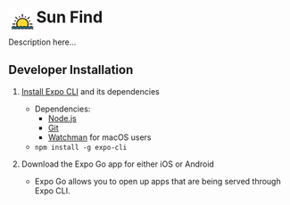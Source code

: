 <h1><img align="left" width="50" height="50" src="expo-client/assets/icon.png"/>Sun Find</h1>

Description here...

## Developer Installation
1. [Install Expo CLI](https://docs.expo.io/get-started/installation/) and its dependencies
	- Dependencies:
		- [Node.js](https://nodejs.org/en/)
		- [Git](https://git-scm.com/)
		- [Watchman](https://facebook.github.io/watchman/docs/install#buildinstall) for macOS users
	- ```npm install -g expo-cli```

2. Download the Expo Go app for either iOS or Android
	- Expo Go allows you to open up apps that are being served through Expo CLI.